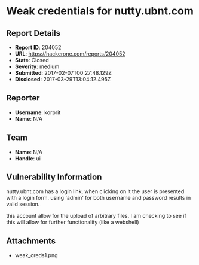# Weak credentials for nutty.ubnt.com

## Report Details
- **Report ID**: 204052
- **URL**: https://hackerone.com/reports/204052
- **State**: Closed
- **Severity**: medium
- **Submitted**: 2017-02-07T00:27:48.129Z
- **Disclosed**: 2017-03-29T13:04:12.495Z

## Reporter
- **Username**: korprit
- **Name**: N/A

## Team
- **Name**: N/A
- **Handle**: ui

## Vulnerability Information
nutty.ubnt.com has a login link, when clicking on it the user is presented with a login form.  using 'admin' for both username and password results in valid session.

this account allow for the upload of arbitrary files.  I am checking to see if this will allow for further functionality (like a webshell)

## Attachments
- weak_creds1.png
